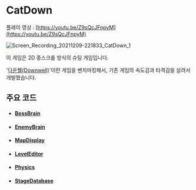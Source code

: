 
# CatDown
플레이 영상 : [https://youtu.be/Z9sQcJFnpyM](https://youtu.be/Z9sQcJFnpyM)

![Screen_Recording_20211209-221833_CatDown_1](https://user-images.githubusercontent.com/36800639/152974931-25161746-d136-4f57-b35f-e18497a190fa.gif)

이 게임은 2D 종스크롤 방식의 슈팅 게임입니다.

'[다운웰(Downwell)](https://youtu.be/tpDONgfBuzk)'이란 게임을 벤치마킹해서, 기존 게임의 속도감과 타격감을 살려서 개발했습니다.





## 주요 코드
+ #### [BossBrain](https://github.com/ComeBiga/DownWellGame/tree/CatDown_README/DownWell/Assets/1.Scripts/Enemy/Boss/Pattern/README.md)
+ #### [EnemyBrain]()
+ #### [MapDisplay]()
+ #### [LevelEditor](https://github.com/ComeBiga/DownWellGame/tree/CatDown_README/DownWell/Assets/99.LevelEditor)
+ #### [Physics]()
+ #### [StageDatabase]()
